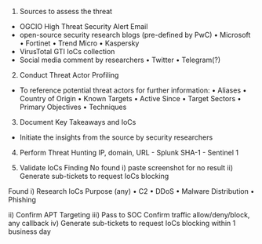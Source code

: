 1) Sources to assess the threat
- OGCIO High Threat Security Alert Email
- open-source security research blogs (pre-defined by PwC)
•	Microsoft
•	Fortinet
•	Trend Micro
•	Kaspersky
- VirusTotal GTI IoCs collection 
- Social media comment by researchers
•	Twitter
•	Telegram(?)

2) Conduct Threat Actor Profiling
- To reference potential threat actors for further information:
•	Aliases
•	Country of Origin
•	Known Targets
•	Active Since
•	Target Sectors
•	Primary Objectives
•	Techniques

3) Document Key Takeaways and IoCs 
- Initiate the insights from the source by security researchers

4) Perform Threat Hunting 
IP, domain, URL - Splunk
SHA-1 - Sentinel 1

5) Validate IoCs Finding
No found
i) paste screenshot for no result
ii) Generate sub-tickets to request IoCs blocking 

Found
i) Research IoCs Purpose (any)
•	C2
•	DDoS
•	Malware Distribution
•	Phishing

ii) Confirm APT Targeting
iii) Pass to SOC Confirm traffic allow/deny/block, any callback
iv) Generate sub-tickets to request IoCs blocking within 1 business day
